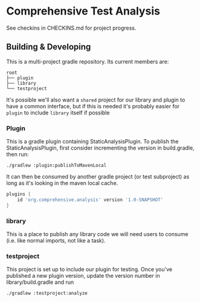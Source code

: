 # Comprehensive Test Analysis

See checkins in CHECKINS.md for project progress.

## Building & Developing
This is a multi-project gradle repository. Its current members are:

```
root
├── plugin 
├── library
└── testproject
```

It's possible we'll also want a `shared` project for our library and plugin to have a common interface, but if this is
needed it's probably easier for `plugin` to include `library` itself if possible

### Plugin
This is a gradle plugin containing StaticAnalysisPlugin. To publish the StaticAnalysisPlugin, first consider incrementing the version in build.gradle, then run:

```shell
./gradlew :plugin:publishToMavenLocal
```

It can then be consumed by another gradle project (or test subproject) as long as it's looking in the maven local cache.

```groovy
plugins {
    id 'org.comprehensive.analysis' version '1.0-SNAPSHOT'
}
```

### library
This is a place to publish any library code we will need users to consume (i.e. like normal imports, not like a task).

### testproject
This project is set up to include our plugin for testing. Once you've published a new plugin version, update the version number
in library/build.gradle and run

``` shell
./gradlew :testproject:analyze
```
